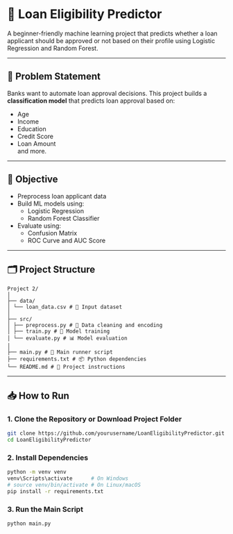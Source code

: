 # 🏦 Loan Eligibility Predictor

A beginner-friendly machine learning project that predicts whether a loan applicant should be approved or not based on their profile using Logistic Regression and Random Forest.

---

## 📌 Problem Statement

Banks want to automate loan approval decisions. This project builds a **classification model** that predicts loan approval based on:

- Age  
- Income  
- Education  
- Credit Score  
- Loan Amount  
and more.

---

## 🎯 Objective

- Preprocess loan applicant data
- Build ML models using:
  - Logistic Regression
  - Random Forest Classifier
- Evaluate using:
  - Confusion Matrix
  - ROC Curve and AUC Score

---

## 🗂️ Project Structure
```
Project 2/
│
├── data/
│ └── loan_data.csv # 📄 Input dataset
│
├── src/
│ ├── preprocess.py # 🔧 Data cleaning and encoding
│ ├── train.py # 🤖 Model training
│ └── evaluate.py # 📊 Model evaluation
│
├── main.py # 🚀 Main runner script
├── requirements.txt # 📦 Python dependencies
└── README.md # 📘 Project instructions
```

---

## 📥 How to Run

### 1. Clone the Repository or Download Project Folder

```bash
git clone https://github.com/yourusername/LoanEligibilityPredictor.git
cd LoanEligibilityPredictor
```
### 2. Install Dependencies
```bash
python -m venv venv
venv\Scripts\activate      # On Windows
# source venv/bin/activate # On Linux/macOS
pip install -r requirements.txt
```
### 3. Run the Main Script
```bash 
python main.py
```